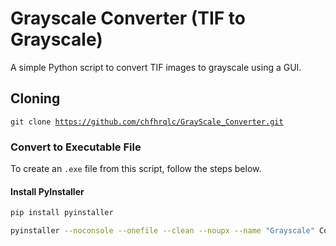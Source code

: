 
# Grayscale Converter (TIF to Grayscale)

A simple Python script to convert TIF images to grayscale using a GUI.

## Cloning 
<code>git clone https://github.com/chfhrqlc/GrayScale_Converter.git</code>


### Convert to Executable File
To create an `.exe` file from this script, follow the steps below.

#### Install PyInstaller
```sh
pip install pyinstaller 

pyinstaller --noconsole --onefile --clean --noupx --name "Grayscale" ConverTIF
